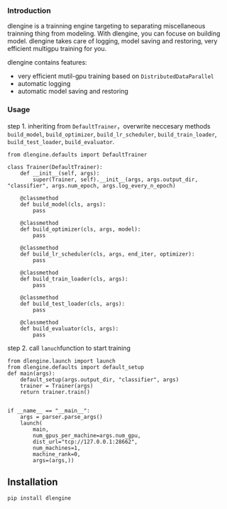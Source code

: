 ### Introduction
dlengine is a trainning engine targeting to separating miscellaneous trainning thing from modeling.
With dlengine, you can focuse on building model. dlengine takes care of logging, model saving and restoring, very efficient multigpu training for you.


dlengine contains features:
- very efficient mutil-gpu training based on `DistributedDataParallel`
- automatic logging 
- automatic model saving and restoring


### Usage
step 1. inheriting from `DefaultTrainer`，overwrite neccesary methods `build_model`, `build_optimizer`, `build_lr_scheduler`, `build_train_loader`, `build_test_loader`, `build_evaluator`.
```
from dlengine.defaults import DefaultTrainer

class Trainer(DefaultTrainer):
    def __init__(self, args):
        super(Trainer, self).__init__(args, args.output_dir, "classifier", args.num_epoch, args.log_every_n_epoch)

    @classmethod
    def build_model(cls, args):
        pass

    @classmethod
    def build_optimizer(cls, args, model):
        pass

    @classmethod
    def build_lr_scheduler(cls, args, end_iter, optimizer):
        pass

    @classmethod
    def build_train_loader(cls, args):
        pass

    @classmethod
    def build_test_loader(cls, args):
        pass

    @classmethod
    def build_evaluator(cls, args):
        pass
```

step 2. call `lanuch`function to start training

```
from dlengine.launch import launch
from dlengine.defaults import default_setup
def main(args):
    default_setup(args.output_dir, "classifier", args)
    trainer = Trainer(args)
    return trainer.train()


if __name__ == "__main__":
    args = parser.parse_args()
    launch(
        main,
        num_gpus_per_machine=args.num_gpu,
        dist_url="tcp://127.0.0.1:28662",
        num_machines=1,
        machine_rank=0,
        args=(args,))
```

## Installation

```
pip install dlengine
```